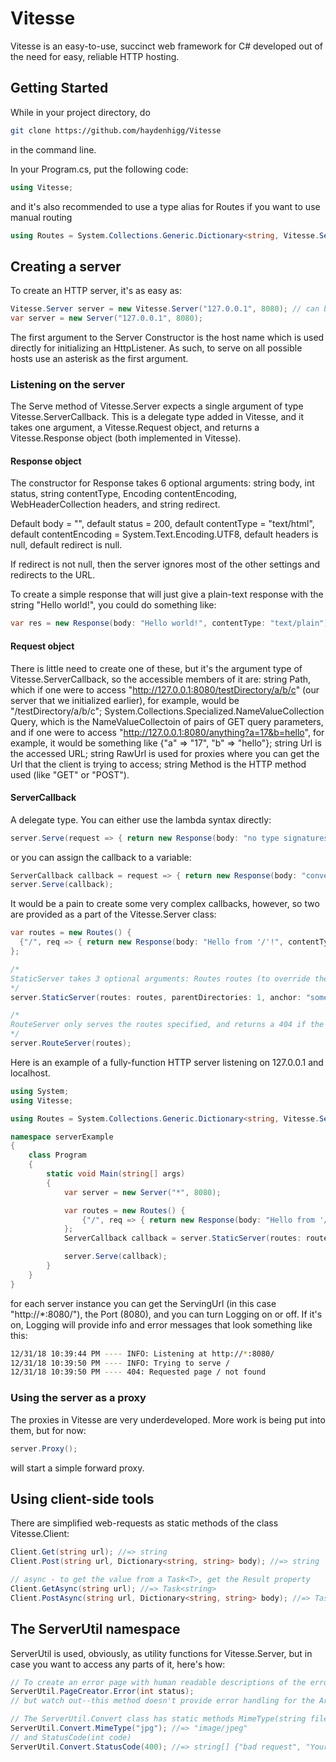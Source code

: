 # Vitesse

Vitesse is an easy-to-use, succinct web framework for C# developed out of the need for easy, reliable HTTP hosting.

## Getting Started

While in your project directory, do
```bash
git clone https://github.com/haydenhigg/Vitesse
```
in the command line.

In your Program.cs, put the following code:
```cs
using Vitesse;
```
and it's also recommended to use a type alias for Routes if you want to use manual routing
```cs
using Routes = System.Collections.Generic.Dictionary<string, Vitesse.ServerCallback>;
```

## Creating a server

To create an HTTP server, it's as easy as:
```cs
Vitesse.Server server = new Vitesse.Server("127.0.0.1", 8080); // can be shortened to ->
var server = new Server("127.0.0.1", 8080);
```
The first argument to the Server Constructor is the host name which is used directly for initializing an HttpListener. As such, to serve on all possible hosts use an asterisk as the first argument.

### Listening on the server

The Serve method of Vitesse.Server expects a single argument of type Vitesse.ServerCallback. This is a delegate type added in Vitesse, and it takes one argument, a Vitesse.Request object, and returns a Vitesse.Response object (both implemented in Vitesse).

#### Response object
The constructor for Response takes 6 optional arguments: string body, int status, string contentType, Encoding contentEncoding, WebHeaderCollection headers, and string redirect.

Default body = "",
default status = 200,
default contentType = "text/html",
default contentEncoding = System.Text.Encoding.UTF8,
default headers is null,
default redirect is null.

If redirect is not null, then the server ignores most of the other settings and redirects to the URL.

To create a simple response that will just give a plain-text response with the string "Hello world!", you could do something like:
```cs
var res = new Response(body: "Hello world!", contentType: "text/plain");
```

#### Request object
There is little need to create one of these, but it's the argument type of Vitesse.ServerCallback, so the accessible members of it are: string Path, which if one were to access "http://127.0.0.1:8080/testDirectory/a/b/c" (our server that we initialized earlier), for example, would be "/testDirectory/a/b/c"; System.Collections.Specialized.NameValueCollection Query, which is the NameValueCollectoin of pairs of GET query parameters, and if one were to access "http://127.0.0.1:8080/anything?a=17&b=hello", for example, it would be something like {"a" => "17", "b" => "hello"}; string Url is the accessed URL; string RawUrl is used for proxies where you can get the Url that the client is trying to access; string Method is the HTTP method used (like "GET" or "POST").

#### ServerCallback
A delegate type. You can either use the lambda syntax directly:
```cs
server.Serve(request => { return new Response(body: "no type signatures needed!"); });
```
or you can assign the callback to a variable:
```cs
ServerCallback callback = request => { return new Response(body: "convenient delegate if I do say so myself"); });
server.Serve(callback);
```
It would be a pain to create some very complex callbacks, however, so two are provided as a part of the Vitesse.Server class:
```cs
var routes = new Routes() {
  {"/", req => { return new Response(body: "Hello from '/'!", contentType: "text/plain"); }}
};

/*
StaticServer takes 3 optional arguments: Routes routes (to override the static file response, int parentDirectories (to specify how many directories above the current one to start searching for files), and string anchor (default is "index.html"; the file that will be served at "/"). If a route is not specified in routes, then the file that is specified will be served, and if it doesn't exist then the callback will return a 404.
*/
server.StaticServer(routes: routes, parentDirectories: 1, anchor: "someDefaultFile.html");

/*
RouteServer only serves the routes specified, and returns a 404 if the route is not handled in routes.
*/
server.RouteServer(routes);
```
Here is an example of a fully-function HTTP server listening on 127.0.0.1 and localhost.
```cs
using System;
using Vitesse;

using Routes = System.Collections.Generic.Dictionary<string, Vitesse.ServerCallback>;

namespace serverExample
{
    class Program
    {
        static void Main(string[] args)
        {
            var server = new Server("*", 8080);

            var routes = new Routes() {
                {"/", req => { return new Response(body: "Hello from '/'!"); }}
            };
            ServerCallback callback = server.StaticServer(routes: routes, parentDirectories: 3);

            server.Serve(callback);
        }
    }
}
```
for each server instance you can get the ServingUrl (in this case "http://\*:8080/"), the Port (8080), and you can turn Logging on or off. If it's on, Logging will provide info and error messages that look something like this:
```bash
12/31/18 10:39:44 PM ---- INFO: Listening at http://*:8080/
12/31/18 10:39:50 PM ---- INFO: Trying to serve /
12/31/18 10:39:50 PM ---- 404: Requested page / not found
```

### Using the server as a proxy
The proxies in Vitesse are very underdeveloped. More work is being put into them, but for now:
```cs
server.Proxy();
```
will start a simple forward proxy.

## Using client-side tools
There are simplified web-requests as static methods of the class Vitesse.Client:
```cs
Client.Get(string url); //=> string
Client.Post(string url, Dictionary<string, string> body); //=> string

// async - to get the value from a Task<T>, get the Result property
Client.GetAsync(string url); //=> Task<string>
Client.PostAsync(string url, Dictionary<string, string> body); //=> Task<string>
```

## The ServerUtil namespace
ServerUtil is used, obviously, as utility functions for Vitesse.Server, but in case you want to access any parts of it, here's how:
```cs
// To create an error page with human readable descriptions of the error, do
ServerUtil.PageCreator.Error(int status);
// but watch out--this method doesn't provide error handling for the ArgumentError thrown if an unknown status is given.

// The ServerUtil.Convert class has static methods MimeType(string fileExtension)
ServerUtil.Convert.MimeType("jpg"); //=> "image/jpeg"
// and StatusCode(int code)
ServerUtil.Convert.StatusCode(400); //=> string[] {"bad request", "Your request was not in the proper form (or was otherwise inherently unreadable)."}
